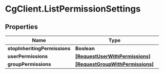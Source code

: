 # CgClient.ListPermissionSettings

## Properties

Name | Type | Description | Notes
------------ | ------------- | ------------- | -------------
**stopInheritingPermissions** | **Boolean** |  | [optional] 
**userPermissions** | [**[RequestUserWithPermissions]**](RequestUserWithPermissions.md) |  | [optional] 
**groupPermissions** | [**[RequestGroupWithPermissions]**](RequestGroupWithPermissions.md) |  | [optional] 


